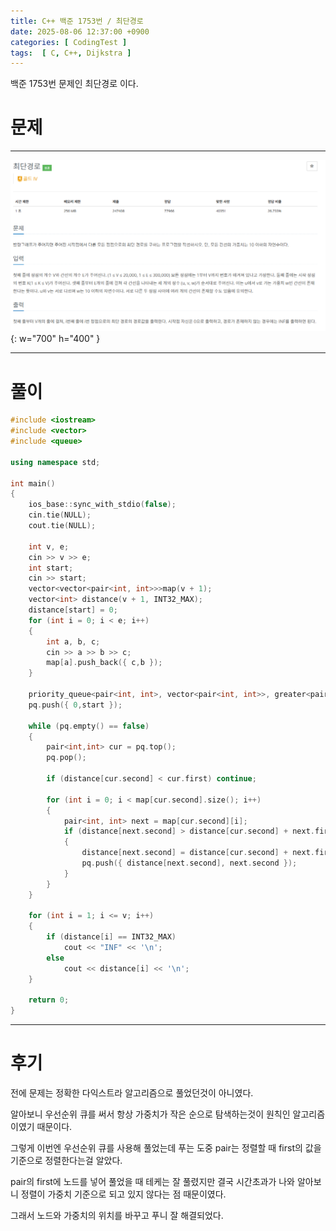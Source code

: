 ```yaml
---
title: C++ 백준 1753번 / 최단경로
date: 2025-08-06 12:37:00 +0900
categories: [ CodingTest ]  
tags:  [ C, C++, Dijkstra ]
---
```


백준 1753번 문제인 최단경로 이다.

# 문제   
---------------------------------------

![Desktop View](/assets/img/최단경로.png){: w="700" h="400" }

---------------------------------------

# 풀이

```c++
#include <iostream>
#include <vector>
#include <queue>

using namespace std;

int main()
{
    ios_base::sync_with_stdio(false);
    cin.tie(NULL);
    cout.tie(NULL);
    
    int v, e;
    cin >> v >> e;
    int start;
    cin >> start;
    vector<vector<pair<int, int>>>map(v + 1);
    vector<int> distance(v + 1, INT32_MAX);
    distance[start] = 0;
    for (int i = 0; i < e; i++)
    {
        int a, b, c;
        cin >> a >> b >> c;
        map[a].push_back({ c,b });
    }
    
    priority_queue<pair<int, int>, vector<pair<int, int>>, greater<pair<int, int>>> pq;
    pq.push({ 0,start });
    
    while (pq.empty() == false)
    {
        pair<int,int> cur = pq.top();
        pq.pop();
        
        if (distance[cur.second] < cur.first) continue;
        
        for (int i = 0; i < map[cur.second].size(); i++) 
        {
            pair<int, int> next = map[cur.second][i];
            if (distance[next.second] > distance[cur.second] + next.first)
            {
                distance[next.second] = distance[cur.second] + next.first;
                pq.push({ distance[next.second], next.second });
            }
        }
    }
    
    for (int i = 1; i <= v; i++)
    {
        if (distance[i] == INT32_MAX)
            cout << "INF" << '\n';
        else
            cout << distance[i] << '\n';
    }
    
    return 0;
}
```
---------------------------------------

# 후기

전에 문제는 정확한 다익스트라 알고리즘으로 풀었던것이 아니였다.

알아보니 우선순위 큐를 써서 항상 가중치가 작은 순으로 탐색하는것이 원칙인 알고리즘이였기 때문이다.

그렇게 이번엔 우선순위 큐를 사용해 풀었는데 푸는 도중 pair는 정렬할 때 first의 값을 기준으로 정렬한다는걸 알았다.

pair의 first에 노드를 넣어 풀었을 때 테케는 잘 풀렸지만 결국 시간초과가 나와 알아보니 정렬이 가중치 기준으로 되고 있지 않다는 점 때문이였다.

그래서 노드와 가중치의 위치를 바꾸고 푸니 잘 해결되었다.
